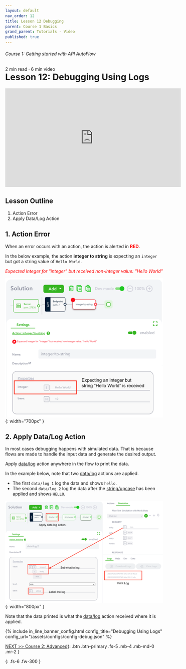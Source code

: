 ```yaml
---
layout: default
nav_order: 12
title: Lesson 12 Debugging
parent: Course 1 Basics
grand_parent: Tutorials - Video
published: true
---
```

<h6>Course 1: Getting started with API AutoFlow</h6>
2 min read · 6 min video
<h1 style="margin-top:0">Lesson 12: Debugging Using Logs</h1>

<iframe width="560" height="315" src="https://www.youtube.com/embed/YQWm1RBIlkI" title="YouTube video player" frameborder="0" allow="accelerometer; autoplay; clipboard-write; encrypted-media; gyroscope; picture-in-picture" allowfullscreen></iframe>

## Lesson Outline

1. Action Error
2. Apply Data/Log Action

## 1\. Action Error

When an error occurs with an action, the action is alerted in <span style="color:red">**RED**</span>.

In the below example, the action **integer to string** is expecting an `integer` but got a string value of `Hello World`.

<span style="color:red">*Expected Integer for "integer" but received non-integer value: "Hello World"*</span>

![Debugging](/assets/images/tutorial-debug.png){: width="700px" }

## 2\. Apply Data/Log Action

In most cases debugging happens with simulated data. That is because flows are made to handle the input data and generate the desired output.

Apply [data/log](/docs/internal-actions/data/log/) action anywhere in the flow to print the data.

In the example below, note that two [data/log](/docs/internal-actions/data/log/) actions are applied.

* The first `data/log 1` log the data and shows `hello`.
* The second `data/log 2` log the data after the [string/upcase](/docs/internal-actions/string/upcase/) has been applied and shows `HELLO`.

![Debugging](/assets/images/tutorial-debug-1.png){: width="800px" }

Note that the data printed is what the [data/log](/docs/internal-actions/data/log/) action received where it is applied.

{% include in_line_banner_config.html config_title="Debugging Using Logs" config_url="/assets/configs/config-debug.json" %}

[NEXT >> Course 2: Advanced](/docs/tutorial-video/course-solutions/){: .btn .btn-primary .fs-5 .mb-4 .mb-md-0 .mr-2 }


{: .fs-6 .fw-300 }